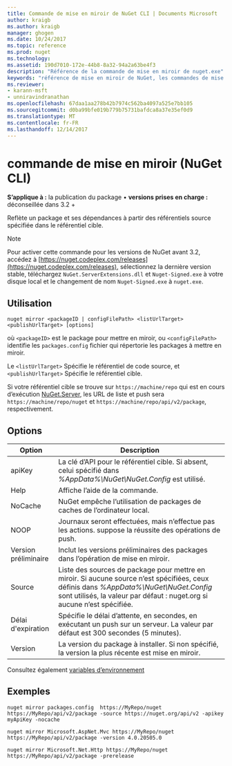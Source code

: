 ```yaml
---
title: Commande de mise en miroir de NuGet CLI | Documents Microsoft
author: kraigb
ms.author: kraigb
manager: ghogen
ms.date: 10/24/2017
ms.topic: reference
ms.prod: nuget
ms.technology: 
ms.assetid: 190d7010-172e-44b8-8a32-94a2a63be4f3
description: "Référence de la commande de mise en miroir de nuget.exe"
keywords: "référence de mise en miroir de NuGet, les commandes de mise en miroir"
ms.reviewer:
- karann-msft
- unniravindranathan
ms.openlocfilehash: 67daa1aa278b42b7974c562ba4097a525e7bb105
ms.sourcegitcommit: d0ba99bfe019b779b75731bafdca8a37e35ef0d9
ms.translationtype: MT
ms.contentlocale: fr-FR
ms.lasthandoff: 12/14/2017
---
```

# <a name="mirror-command-nuget-cli"></a>commande de mise en miroir (NuGet CLI)

**S’applique à :** la publication du package &bullet; **versions prises en charge :** déconseillée dans 3.2 +

Reflète un package et ses dépendances à partir des référentiels source spécifiée dans le référentiel cible.

> [!NOTE]
> Pour activer cette commande pour les versions de NuGet avant 3.2, accédez à [https://nuget.codeplex.com/releases](https://nuget.codeplex.com/releases), sélectionnez la dernière version stable, téléchargez `NuGet.ServerExtensions.dll` et `Nuget-Signed.exe` à votre disque local et le changement de nom `Nuget-Signed.exe` à `nuget.exe`.

## <a name="usage"></a>Utilisation

```
nuget mirror <packageID | configFilePath> <listUrlTarget> <publishUrlTarget> [options]
```

où `<packageID>` est le package pour mettre en miroir, ou `<configFilePath>` identifie les `packages.config` fichier qui répertorie les packages à mettre en miroir.

Le `<listUrlTarget>` Spécifie le référentiel de code source, et `<publishUrlTarget>` Spécifie le référentiel cible.

Si votre référentiel cible se trouve sur `https://machine/repo` qui est en cours d’exécution [NuGet.Server](../hosting-packages/NuGet-Server.md), les URL de liste et push sera `https://machine/repo/nuget` et `https://machine/repo/api/v2/package`, respectivement.

## <a name="options"></a>Options

| Option | Description |
| --- | --- |
| apiKey | La clé d’API pour le référentiel cible. Si absent, celui spécifié dans *%AppData%\NuGet\NuGet.Config* est utilisé. |
| Help | Affiche l’aide de la commande. |
| NoCache | NuGet empêche l’utilisation de packages de caches de l’ordinateur local. |
| NOOP | Journaux seront effectuées, mais n’effectue pas les actions. suppose la réussite des opérations de push. |
| Version préliminaire | Inclut les versions préliminaires des packages dans l’opération de mise en miroir. |
| Source | Liste des sources de package pour mettre en miroir. Si aucune source n’est spécifiées, ceux définis dans *%AppData%\NuGet\NuGet.Config* sont utilisés, la valeur par défaut : nuget.org si aucune n’est spécifiée. |
| Délai d'expiration | Spécifie le délai d’attente, en secondes, en exécutant un push sur un serveur. La valeur par défaut est 300 secondes (5 minutes). |
| Version | La version du package à installer. Si non spécifié, la version la plus récente est mise en miroir. |

Consultez également [variables d’environnement](cli-ref-environment-variables.md)

## <a name="examples"></a>Exemples

```
nuget mirror packages.config  https://MyRepo/nuget https://MyRepo/api/v2/package -source https://nuget.org/api/v2 -apikey myApiKey -nocache

nuget mirror Microsoft.AspNet.Mvc https://MyRepo/nuget https://MyRepo/api/v2/package -version 4.0.20505.0

nuget mirror Microsoft.Net.Http https://MyRepo/nuget https://MyRepo/api/v2/package -prerelease
```
